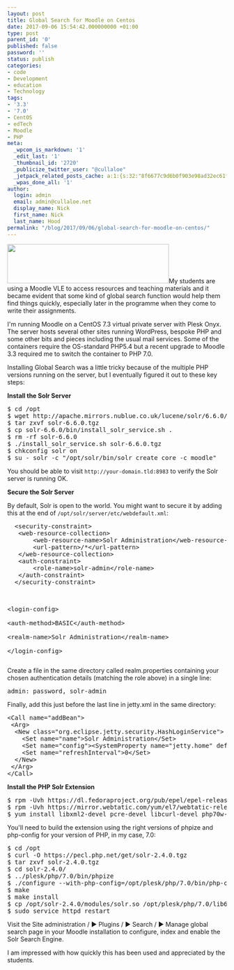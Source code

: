 ```yaml
---
layout: post
title: Global Search for Moodle on Centos
date: 2017-09-06 15:54:42.000000000 +01:00
type: post
parent_id: '0'
published: false
password: ''
status: publish
categories:
- code
- Development
- education
- Technology
tags:
- '3.3'
- '7.0'
- CentOS
- edTech
- Moodle
- PHP
meta:
  _wpcom_is_markdown: '1'
  _edit_last: '1'
  _thumbnail_id: '2720'
  _publicize_twitter_user: "@cullaloe"
  _jetpack_related_posts_cache: a:1:{s:32:"8f6677c9d6b0f903e98ad32ec61f8deb";a:2:{s:7:"expires";i:1560320659;s:7:"payload";a:3:{i:0;a:1:{s:2:"id";i:3053;}i:1;a:1:{s:2:"id";i:678;}i:2;a:1:{s:2:"id";i:2816;}}}}
  _wpas_done_all: '1'
author:
  login: admin
  email: admin@cullaloe.net
  display_name: Nick
  first_name: Nick
  last_name: Hood
permalink: "/blog/2017/09/06/global-search-for-moodle-on-centos/"
---
```

<p><a href="https://cullaloe.com/files/2017/09/Screen-Shot-2017-09-06-at-16.11.59.png"><img class="alignright size-full wp-image-2716" src="{{ site.baseurl }}/assets/Screen-Shot-2017-09-06-at-16.11.59.png" alt="" width="371" height="90" /></a>My students are using a Moodle VLE to access resources and teaching materials and it became evident that some kind of global search function would help them find things quickly, especially later in the programme when they come to write their assignments.</p>
<p>I'm running Moodle on a CentOS 7.3 virtual private server with Plesk Onyx. The server hosts several other sites running WordPress, bespoke PHP and some other bits and pieces including the usual mail services. Some of the containers require the OS-standard PHP5.4 but a recent upgrade to Moodle 3.3 required me to switch the container to PHP 7.0.</p>
<p>Installing Global Search was a little tricky because of the multiple PHP versions running on the server, but I eventually figured it out to these key steps:</p>
<p><strong>Install the Solr Server</strong></p>
<pre>$ cd /opt
$ wget http://apache.mirrors.nublue.co.uk/lucene/solr/6.6.0/solr-6.6.0.tgz
$ tar zxvf solr-6.6.0.tgz
$ cp solr-6.6.0/bin/install_solr_service.sh .
$ rm -rf solr-6.6.0
$ ./install_solr_service.sh solr-6.6.0.tgz
$ chkconfig solr on
$ su - solr -c "/opt/solr/bin/solr create_core -c moodle"</pre>
<p>You should be able to visit <code>http://your-domain.tld:8983</code> to verify the Solr server is running OK.</p>
<p><strong>Secure the Solr Server</strong></p>
<p>By default, Solr is open to the world. You might want to secure it by adding this at the end of <code>/opt/solr/server/etc/webdefault.xml</code>:</p>
<pre class="p1"><span class="s1"><span class="Apple-converted-space">  </span>&lt;security-constraint&gt;</span>
<span class="s1"><span class="Apple-converted-space">   </span>&lt;web-resource-collection&gt;</span>
<span class="s1"><span class="Apple-converted-space">       </span>&lt;web-resource-name&gt;Solr Administration&lt;/web-resource-name&gt;</span>
<span class="s1"><span class="Apple-converted-space">       </span>&lt;url-pattern&gt;/*&lt;/url-pattern&gt;</span>
<span class="s1"><span class="Apple-converted-space">   </span>&lt;/web-resource-collection&gt;</span>
<span class="s1"><span class="Apple-converted-space">   </span>&lt;auth-constraint&gt;</span>
<span class="s1"><span class="Apple-converted-space">       </span>&lt;role-name&gt;solr-admin&lt;/role-name&gt;</span>
<span class="s1"><span class="Apple-converted-space">   </span>&lt;/auth-constraint&gt;</span>
<span class="s1"><span class="Apple-converted-space">  </span>&lt;/security-constraint&gt;</span>

<span class="s1"><span class="Apple-converted-space">  </span>&lt;login-config&gt;</span>
<span class="s1"><span class="Apple-converted-space">   </span>&lt;auth-method&gt;BASIC&lt;/auth-method&gt;</span>
<span class="s1"><span class="Apple-converted-space">   </span>&lt;realm-name&gt;Solr Administration&lt;/realm-name&gt;</span>
<span class="s1"><span class="Apple-converted-space">  </span>&lt;/login-config&gt;</span></pre>
<p>Create a file in the same directory called realm.properties containing your chosen authentication details (matching the role above) in a single line:</p>
<pre>admin: password, solr-admin</pre>
<p>Finally, add this just before the last line in jetty.xml in the same directory:</p>
<pre>&lt;Call name="addBean"&gt;
 &lt;Arg&gt;
  &lt;New class="org.eclipse.jetty.security.HashLoginService"&gt;
    &lt;Set name="name"&gt;Solr Administration&lt;/Set&gt;
    &lt;Set name="config"&gt;&lt;SystemProperty name="jetty.home" default="."/&gt;/etc/realm.properties&lt;/Set&gt;
    &lt;Set name="refreshInterval"&gt;0&lt;/Set&gt;
  &lt;/New&gt;
 &lt;/Arg&gt;
&lt;/Call&gt;</pre>
<p><strong>Install the PHP Solr Extension</strong></p>
<pre class="p1"><span class="s1">$ rpm -Uvh https://dl.fedoraproject.org/pub/epel/epel-release-latest-7.noarch.rpm</span>
<span class="s1">$ rpm -Uvh https://mirror.webtatic.com/yum/el7/webtatic-release.rpm</span>
<span class="s2">$ yum install libxml2-devel pcre-devel libcurl-devel php70w-devel php70w-pear
</span></pre>
<p>You'll need to build the extension using the right versions of phpize and php-config for your version of PHP, in my case, 7.0:</p>
<pre>$ cd /opt
$ curl -O https://pecl.php.net/get/solr-2.4.0.tgz
$ tar zxvf solr-2.4.0.tgz
$ cd solr-2.4.0/
$ ../plesk/php/7.0/bin/phpize
$ ./configure --with-php-config=/opt/plesk/php/7.0/bin/php-config
$ make
$ make install
$ cp /opt/solr-2.4.0/modules/solr.so /opt/plesk/php/7.0/lib64/php/modules/
$ sudo service httpd restart</pre>
<p>Visit the Site administration / ▶︎ Plugins / ▶︎ Search / ▶︎ Manage global search page in your Moodle installation to configure, index and enable the Solr Search Engine.</p>
<p>I am impressed with how quickly this has been used and appreciated by the students.</p>
